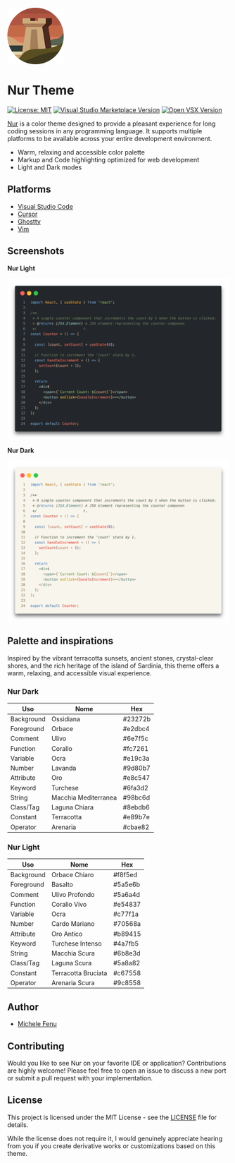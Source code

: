 ![](https://raw.githubusercontent.com/michelefenu/nur/refs/heads/main/assets/images/icon-128x128.png)

# Nur Theme

[![License: MIT](https://img.shields.io/badge/License-MIT-blue.svg)](https://opensource.org/licenses/MIT) [![Visual Studio Marketplace Version](https://img.shields.io/visual-studio-marketplace/v/michelefenu.nur-theme-vscode?label=VS%20Marketplace)](https://marketplace.visualstudio.com/items?itemName=michelefenu.nur-theme-vscode) [![Open VSX Version](https://img.shields.io/open-vsx/v/michelefenu/nur-theme-open-vsx?label=Open%20VSX)](https://open-vsx.org/extension/michelefenu/nur-theme-open-vsx)

[Nur](https://nur.fenu.dev) is a color theme designed to provide a pleasant experience for long coding sessions in any programming language. It supports multiple platforms to be available across your entire development environment.

- Warm, relaxing and accessible color palette
- Markup and Code highlighting optimized for web development
- Light and Dark modes

## Platforms

- [Visual Studio Code](https://marketplace.visualstudio.com/items?itemName=michelefenu.nur-theme-vscode)
- [Cursor](https://open-vsx.org/extension/michelefenu/nur-theme-open-vsx)
- [Ghostty](https://github.com/michelefenu/nur/tree/main/ghostty)
- [Vim](https://github.com/michelefenu/nur/tree/main/vim)

## Screenshots

**Nur Light**

![Nur Light Screenshot](https://raw.githubusercontent.com/michelefenu/nur/refs/heads/main/assets/screenshots/dark.png)

**Nur Dark**

![Nur Dark Screenshot](https://raw.githubusercontent.com/michelefenu/nur/refs/heads/main/assets/screenshots/light.png)

## Palette and inspirations

Inspired by the vibrant terracotta sunsets, ancient stones, crystal-clear shores, and the rich heritage of the island of Sardinia, this theme offers a warm, relaxing, and accessible visual experience.

### Nur Dark

| Uso        | Nome                 | Hex     |
| ---------- | -------------------- | ------- |
| Background | Ossidiana            | #23272b |
| Foreground | Orbace               | #e2dbc4 |
| Comment    | Ulivo                | #6e7f5c |
| Function   | Corallo              | #fc7261 |
| Variable   | Ocra                 | #e19c3a |
| Number     | Lavanda              | #9d80b7 |
| Attribute  | Oro                  | #e8c547 |
| Keyword    | Turchese             | #6fa3d2 |
| String     | Macchia Mediterranea | #98bc6d |
| Class/Tag  | Laguna Chiara        | #8ebdb6 |
| Constant   | Terracotta           | #e89b7e |
| Operator   | Arenaria             | #cbae82 |

### Nur Light

| Uso        | Nome                | Hex     |
| ---------- | ------------------- | ------- |
| Background | Orbace Chiaro       | #f8f5ed |
| Foreground | Basalto             | #5a5e6b |
| Comment    | Ulivo Profondo      | #5a6a4d |
| Function   | Corallo Vivo        | #e54837 |
| Variable   | Ocra                | #c77f1a |
| Number     | Cardo Mariano       | #70568a |
| Attribute  | Oro Antico          | #b89415 |
| Keyword    | Turchese Intenso    | #4a7fb5 |
| String     | Macchia Scura       | #6b8e3d |
| Class/Tag  | Laguna Scura        | #5a8a82 |
| Constant   | Terracotta Bruciata | #c67558 |
| Operator   | Arenaria Scura      | #9c8558 |

## Author

- [Michele Fenu](https://fenu.dev)

## Contributing

Would you like to see Nur on your favorite IDE or application? Contributions are highly welcome! Please feel free to open an issue to discuss a new port or submit a pull request with your implementation.

## License

This project is licensed under the MIT License - see the [LICENSE](LICENSE) file for details.

While the license does not require it, I would genuinely appreciate hearing from you if you create derivative works or customizations based on this theme.
